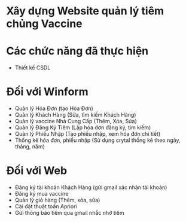 
# Xây dựng Website quản lý tiêm chủng Vaccine

# Các chức năng đã thực hiện
  + Thiết kế CSDL
  # Đối với Winform
   + Quản lý Hóa Đơn (tạo Hóa Đơn)
   + Quản lý Khách Hàng (Sửa, tìm kiếm Khách Hàng)
   + Quản lý vaccine Nhà Cung Cấp (Thêm, Xóa, Sửa)
   + Quản lý Đăng Ký Tiêm (Lập hóa đơn đăng ký, tìm kiếm)
   + Quản lý Phiếu Nhập (Tạo phiếu nhập, xem hóa đơn chi tiết)
   + Thống kê hóa đơn, phiếu nhập (Sử dụng crytal thống kê theo ngày, tháng, năm)

  # Đối với Web  
  + Đăng ký tài khoản Khách Hàng (gửi gmail xác nhận tài khoản)
  + Đăng ký mua vaccine
  + Quản lý giỏ hàng (Thêm, xóa, sửa)
  + Cài đặt thuật toán Apriori
  + Gửi thông báo tiêm qua gmail nhắc nhở tiêm
